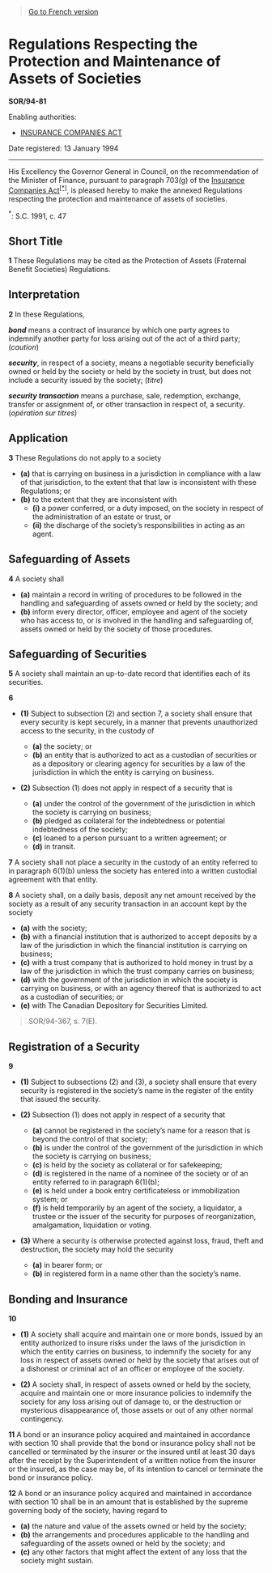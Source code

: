 > [Go to French version](/fr/Règlements/Décrets,%20ordonnances%20et%20règlements%20statutaires/94/81.md)

# Regulations Respecting the Protection and Maintenance of Assets of Societies

**SOR/94-81**

Enabling authorities: 
- [INSURANCE COMPANIES ACT](/en/Acts/Statutes%20of%20Canada/1991/c.%2047.md)

Date registered: 13 January 1994

----------

His Excellency the Governor General in Council, on the recommendation of the Minister of Finance, pursuant to paragraph 703(g) of the [Insurance Companies Act](/en/Acts/Statutes%20of%20Canada/1991/c.%2047.md)<sup><a href='#fn_SOR-94-81_e_hq_6285'>[*]</a></sup>, is pleased hereby to make the annexed Regulations respecting the protection and maintenance of assets of societies.

<a name='fn_SOR-94-81_e_hq_6285'><sup>*</sup></a>: S.C. 1991, c. 47<br />




## Short Title


**1** These Regulations may be cited as the Protection of Assets (Fraternal Benefit Societies) Regulations.




## Interpretation


**2** In these Regulations,

***bond*** means a contract of insurance by which one party agrees to indemnify another party for loss arising out of the act of a third party; (*caution*)

***security***, in respect of a society, means a negotiable security beneficially owned or held by the society or held by the society in trust, but does not include a security issued by the society; (*titre*)

***security transaction*** means a purchase, sale, redemption, exchange, transfer or assignment of, or other transaction in respect of, a security. (*opération sur titres*)




## Application


**3** These Regulations do not apply to a society
- **(a)** that is carrying on business in a jurisdiction in compliance with a law of that jurisdiction, to the extent that that law is inconsistent with these Regulations; or
- **(b)** to the extent that they are inconsistent with
	- **(i)** a power conferred, or a duty imposed, on the society in respect of the administration of an estate or trust, or
	- **(ii)** the discharge of the society’s responsibilities in acting as an agent.




## Safeguarding of Assets


**4** A society shall
- **(a)** maintain a record in writing of procedures to be followed in the handling and safeguarding of assets owned or held by the society; and
- **(b)** inform every director, officer, employee and agent of the society who has access to, or is involved in the handling and safeguarding of, assets owned or held by the society of those procedures.




## Safeguarding of Securities


**5** A society shall maintain an up-to-date record that identifies each of its securities.



**6** 

- **(1)** Subject to subsection (2) and section 7, a society shall ensure that every security is kept securely, in a manner that prevents unauthorized access to the security, in the custody of
	- **(a)** the society; or
	- **(b)** an entity that is authorized to act as a custodian of securities or as a depository or clearing agency for securities by a law of the jurisdiction in which the entity is carrying on business.

- **(2)** Subsection (1) does not apply in respect of a security that is
	- **(a)** under the control of the government of the jurisdiction in which the society is carrying on business;
	- **(b)** pledged as collateral for the indebtedness or potential indebtedness of the society;
	- **(c)** loaned to a person pursuant to a written agreement; or
	- **(d)** in transit.



**7** A society shall not place a security in the custody of an entity referred to in paragraph 6(1)(b) unless the society has entered into a written custodial agreement with that entity.



**8** A society shall, on a daily basis, deposit any net amount received by the society as a result of any security transaction in an account kept by the society
- **(a)** with the society;
- **(b)** with a financial institution that is authorized to accept deposits by a law of the jurisdiction in which the financial institution is carrying on business;
- **(c)** with a trust company that is authorized to hold money in trust by a law of the jurisdiction in which the trust company carries on business;
- **(d)** with the government of the jurisdiction in which the society is carrying on business, or with an agency thereof that is authorized to act as a custodian of securities; or
- **(e)** with The Canadian Depository for Securities Limited.
> SOR/94-367, s. 7(E).





## Registration of a Security


**9** 

- **(1)** Subject to subsections (2) and (3), a society shall ensure that every security is registered in the society’s name in the register of the entity that issued the security.

- **(2)** Subsection (1) does not apply in respect of a security that
	- **(a)** cannot be registered in the society’s name for a reason that is beyond the control of that society;
	- **(b)** is under the control of the government of the jurisdiction in which the society is carrying on business;
	- **(c)** is held by the society as collateral or for safekeeping;
	- **(d)** is registered in the name of a nominee of the society or of an entity referred to in paragraph 6(1)(b);
	- **(e)** is held under a book entry certificateless or immobilization system; or
	- **(f)** is held temporarily by an agent of the society, a liquidator, a trustee or the issuer of the security for purposes of reorganization, amalgamation, liquidation or voting.

- **(3)** Where a security is otherwise protected against loss, fraud, theft and destruction, the society may hold the security
	- **(a)** in bearer form; or
	- **(b)** in registered form in a name other than the society’s name.




## Bonding and Insurance


**10** 

- **(1)** A society shall acquire and maintain one or more bonds, issued by an entity authorized to insure risks under the laws of the jurisdiction in which the entity carries on business, to indemnify the society for any loss in respect of assets owned or held by the society that arises out of a dishonest or criminal act of an officer or employee of the society.

- **(2)** A society shall, in respect of assets owned or held by the society, acquire and maintain one or more insurance policies to indemnify the society for any loss arising out of damage to, or the destruction or mysterious disappearance of, those assets or out of any other normal contingency.



**11** A bond or an insurance policy acquired and maintained in accordance with section 10 shall provide that the bond or insurance policy shall not be cancelled or terminated by the insurer or the insured until at least 30 days after the receipt by the Superintendent of a written notice from the insurer or the insured, as the case may be, of its intention to cancel or terminate the bond or insurance policy.



**12** A bond or an insurance policy acquired and maintained in accordance with section 10 shall be in an amount that is established by the supreme governing body of the society, having regard to
- **(a)** the nature and value of the assets owned or held by the society;
- **(b)** the arrangements and procedures applicable to the handling and safeguarding of the assets owned or held by the society; and
- **(c)** any other factors that might affect the extent of any loss that the society might sustain.


